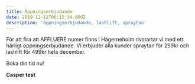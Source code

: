 ```yaml
---
title: Öppningserbjudande
date: 2019-12-12T06:15:34.000Z
description: 'öppningserbjudande, lashlift, spraytan'
---
```

För att fira att AFFLUERE numer finns i Hägerneholm rivstartar vi med ett härligt öppningserbjudande. Vi erbjuder alla kunder spraytan för 299kr och lashlift för 499kr hela december. 

Boka din tid nu!

**Casper test**
